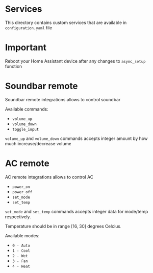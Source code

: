 # Services
This directory contains custom services that are available in `configuration.yaml` file

# Important
Reboot your Home Assistant device after any changes to `async_setup` function

# Soundbar remote
Soundbar remote integrations allows to control soundbar

Available commands:
* `volume_up`
* `volume_down`
* `toggle_input`

`volume_up` and `volume_down` commands accepts integer amount by how much increase/decrease volume

# AC remote
AC remote integrations allows to control AC
* `power_on`
* `power_off`
* `set_mode`
* `set_temp`

`set_mode` and `set_temp` commands accepts integer data for mode/temp respectively.

Temperature should be in range [16, 30] degrees Celcius.

Available modes:
* `0 - Auto`
* `1 - Cool`
* `2 - Wet`
* `3 - Fan`
* `4 - Heat`
